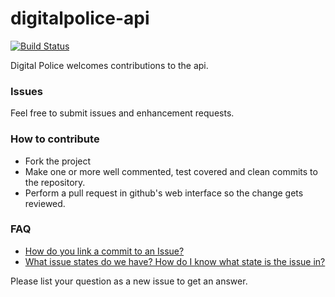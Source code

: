 # digitalpolice-api
[![Build Status](http://162.211.230.155:8181/job/digitalpolice-java/badge/icon)](http://162.211.230.155:8181/job/digitalpolice-java/)

Digital Police welcomes contributions to the api.

### Issues

Feel free to submit issues and enhancement requests.

### How to contribute


- Fork the project
- Make one or more well commented, test covered and clean commits to the repository.
- Perform a pull request in github's web interface so the change gets reviewed.

### FAQ

- [How do you link a commit to an Issue?](https://github.com/digiU-DigitalPolice/digitalpolice-api/issues/14)
- [What issue states do we have? How do I know what state is the issue in?](https://github.com/digiU-DigitalPolice/digitalpolice-api/issues/17)

Please list your question as a new issue to get an answer.

